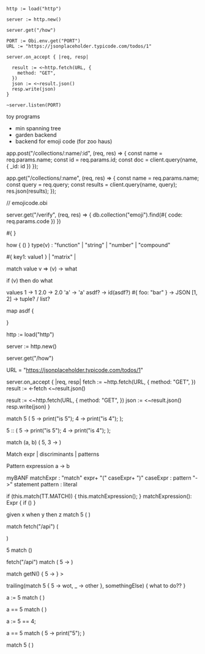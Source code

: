```
http := load("http")

server := http.new()

server.get("/how")

PORT := Obi.env.get("PORT")
URL := "https://jsonplaceholder.typicode.com/todos/1"

server.on_accept { |req, resp|

  result := <~http.fetch(URL, {
    method: "GET",
  })
  json := <~result.json()
  resp.write(json)
}

~server.listen(PORT)
```

toy programs

- min spanning tree
- garden backend
- backend for emoji code (for zoo haus)

app.post("/collections/:name/:id", (req, res) => { const name = req.params.name;
const id = req.params.id; const doc = client.query(name, { _id: id }) });

app.get("/collections/:name", (req, res) => { const name = req.params.name;
const query = req.query; const results = client.query(name, query);
res.json(results); });

// emojicode.obi

server.get("/verify", (req, res) => { db.collection("emoji").find(#{ code:
req.params.code }) })

#{ }

how { () } type(v) : "function" | "string" | "number" | "compound"

#{ key1: value1 } | "matrix" |

match value v => (v) -> what

if (v) then do what

values 1 -> 1 2.0 -> 2.0 'a' -> 'a' asdf? -> id(asdf?) #{ foo: "bar" } -> JSON
[1, 2] -> tuple? / list?

map asdf {

}

http := load("http")

server := http.new()

server.get("/how")

URL = "https://jsonplaceholder.typicode.com/todos/1"

server.on_accept { |req, resp| fetch := ~http.fetch(URL, { method: "GET", })
result := <-fetch <~result.json()

result := <~http.fetch(URL, { method: "GET", }) json := <~result.json()
resp.write(json) }

match 5 ( 5 -> print("is 5"); 4 -> print("is 4"); );

5 :: ( 5 -> print("is 5"); 4 -> print("is 4"); );

match (a, b) ( 5, 3 -> )

Match expr | discriminants | patterns

Pattern expression a -> b

myBANF matchExpr : "match" expr+ "(" caseExpr+ ")" caseExpr : pattern "->"
statement pattern : literal

if (this.match(TT.MATCH)) { this.matchExpression(); } matchExpression(): Expr {
if () }

given x when y then z match 5 ( )

match fetch("/api") (

)

5 match ()

fetch("/api") match ( 5 -> )

match getN() { 5 -> } >

trailing(match 5 { 5 -> wot, _ -> other }, somethingElse) { what to do?? }

a := 5 match ( )

a == 5 match ( )

a := 5 == 4;

a == 5 match ( 5 -> print("5"); )

match 5 ( )
